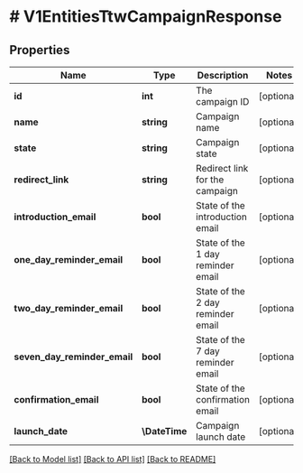 # # V1EntitiesTtwCampaignResponse

## Properties

Name | Type | Description | Notes
------------ | ------------- | ------------- | -------------
**id** | **int** | The campaign ID | [optional]
**name** | **string** | Campaign name | [optional]
**state** | **string** | Campaign state | [optional]
**redirect_link** | **string** | Redirect link for the campaign | [optional]
**introduction_email** | **bool** | State of the introduction email | [optional]
**one_day_reminder_email** | **bool** | State of the 1 day reminder email | [optional]
**two_day_reminder_email** | **bool** | State of the 2 day reminder email | [optional]
**seven_day_reminder_email** | **bool** | State of the 7 day reminder email | [optional]
**confirmation_email** | **bool** | State of the confirmation email | [optional]
**launch_date** | **\DateTime** | Campaign launch date | [optional]

[[Back to Model list]](../../README.md#models) [[Back to API list]](../../README.md#endpoints) [[Back to README]](../../README.md)
